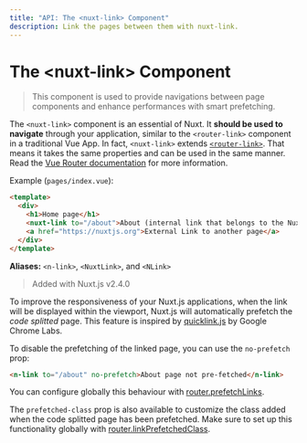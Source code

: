 ```yaml
---
title: "API: The <nuxt-link> Component"
description: Link the pages between them with nuxt-link.
---
```


# The &lt;nuxt-link&gt; Component

> This component is used to provide navigations between page components and enhance performances with smart prefetching.

The `<nuxt-link>` component is an essential of Nuxt. It **should be used to navigate** through your application, similar to the `<router-link>` component in a traditional Vue App. In fact, `<nuxt-link>` extends [`<router-link>`](https://router.vuejs.org/api/#router-link). That means it takes the same properties and can be used in the same manner. Read the [Vue Router documentation](https://router.vuejs.org/api/#router-link) for more information.

Example (`pages/index.vue`):

```html
<template>
  <div>
    <h1>Home page</h1>
    <nuxt-link to="/about">About (internal link that belongs to the Nuxt App)</nuxt-link>
    <a href="https://nuxtjs.org">External Link to another page</a>
  </div>
</template>
```

**Aliases:** `<n-link>`, `<NuxtLink>`, and `<NLink>`

> Added with Nuxt.js v2.4.0

To improve the responsiveness of your Nuxt.js applications, when the link will be displayed within the viewport, Nuxt.js will automatically prefetch the *code splitted* page. This feature is inspired by [quicklink.js](https://github.com/GoogleChromeLabs/quicklink) by Google Chrome Labs.

To disable the prefetching of the linked page, you can use the `no-prefetch` prop:

```html
<n-link to="/about" no-prefetch>About page not pre-fetched</n-link>
```

You can configure globally this behaviour with [router.prefetchLinks](/api/configuration-router#prefetchlinks).

The `prefetched-class` prop is also available to customize the class added when the code splitted page has been prefetched. Make sure to set up this functionality globally with [router.linkPrefetchedClass](/api/configuration-router#linkprefetchedclass).
